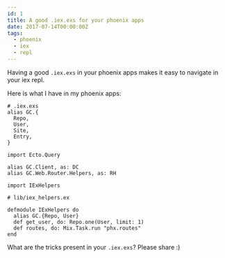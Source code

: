 ```yaml
---
id: 1
title: A good .iex.exs for your phoenix apps
date: 2017-07-14T00:00:00Z
tags:
  - phoenix
  - iex
  - repl
---
```


Having a good `.iex.exs` in your phoenix apps makes it easy to navigate in your iex repl.

Here is what I have in my phoenix apps:


```
# .iex.exs
alias GC.{
  Repo,
  User,
  Site,
  Entry,
}

import Ecto.Query

alias GC.Client, as: DC
alias GC.Web.Router.Helpers, as: RH

import IExHelpers

# lib/iex_helpers.ex

defmodule IExHelpers do
  alias GC.{Repo, User}
  def get_user, do: Repo.one(User, limit: 1)
  def routes, do: Mix.Task.run "phx.routes"
end

```

What are the tricks present in your `.iex.exs`? Please share :)
